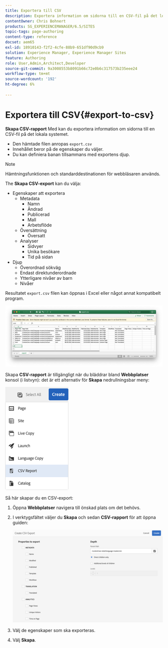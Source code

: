 ```yaml
---
title: Exportera till CSV
description: Exportera information om sidorna till en CSV-fil på det lokala systemet
contentOwner: Chris Bohnert
products: SG_EXPERIENCEMANAGER/6.5/SITES
topic-tags: page-authoring
content-type: reference
docset: aem65
exl-id: 18910143-f2f2-4cfe-88b9-651df90d9cb9
solution: Experience Manager, Experience Manager Sites
feature: Authoring
role: User,Admin,Architect,Developer
source-git-commit: 9a3008553b8091b66c72e0b6c317573b235eee24
workflow-type: tm+mt
source-wordcount: '192'
ht-degree: 6%

---
```


# Exportera till CSV{#export-to-csv}

**Skapa CSV-rapport** Med kan du exportera information om sidorna till en CSV-fil på det lokala systemet.

* Den hämtade filen anropas `export.csv`
* Innehållet beror på de egenskaper du väljer.
* Du kan definiera banan tillsammans med exportens djup.

>[!NOTE]
>
>Hämtningsfunktionen och standarddestinationen för webbläsaren används.

The **Skapa CSV-export** kan du välja:

* Egenskaper att exportera
   * Metadata
      * Namn
      * Ändrad
      * Publicerad
      * Mall
      * Arbetsflöde
   * Översättning
      * Översatt
   * Analyser
      * Sidvyer
      * Unika besökare
      * Tid på sidan
* Djup
   * Överordnad sökväg
   * Endast direktunderordnade
   * Ytterligare nivåer av barn
   * Nivåer

Resultatet `export.csv` filen kan öppnas i Excel eller något annat kompatibelt program.

![etc-01](assets/etc-01.png)

Skapa **CSV-rapport** är tillgängligt när du bläddrar bland **Webbplatser** konsol (i listvyn): det är ett alternativ för **Skapa** nedrullningsbar meny:

![etc-02](assets/etc-02.png)

Så här skapar du en CSV-export:

1. Öppna **Webbplatser** navigera till önskad plats om det behövs.
1. I verktygsfältet väljer du **Skapa** och sedan **CSV-rapport** för att öppna guiden:

   ![etc-03](assets/etc-03.png)

1. Välj de egenskaper som ska exporteras.
1. Välj **Skapa**.
